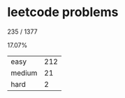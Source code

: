# leetcode problems

235 / 1377

17.07%

|        |     |
| ------ | --- |
| easy   | 212  |
| medium | 21   |
| hard   | 2   |

